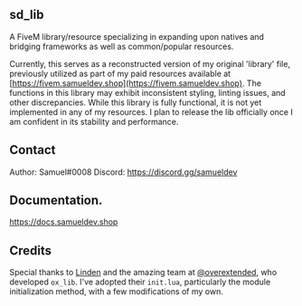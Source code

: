 ## sd_lib
A FiveM library/resource specializing in expanding upon natives and bridging frameworks as well as common/popular resources.

Currently, this serves as a reconstructed version of my original 'library' file, previously utilized as part of my paid resources available at [https://fivem.samueldev.shop](https://fivem.samueldev.shop). The functions in this library may exhibit inconsistent styling, linting issues, and other discrepancies. While this library is fully functional, it is not yet implemented in any of my resources. I plan to release the lib officially once I am confident in its stability and performance.

## Contact
Author: Samuel#0008
Discord: https://discord.gg/samueldev

## Documentation.
https://docs.samueldev.shop

## Credits
Special thanks to [Linden](https://github.com/thelindat) and the amazing team at [@overextended](https://github.com/overextended), who developed `ox_lib`. I've adopted their `init.lua`, particularly the module initialization method, with a few modifications of my own.

